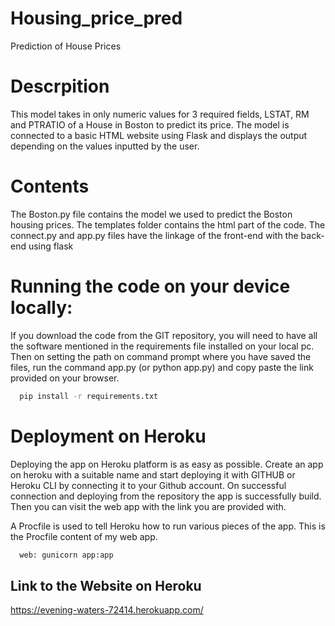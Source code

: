 # Housing_price_pred
Prediction of House Prices

# Descrpition
This model takes in only numeric values for 3 required fields, LSTAT, RM and PTRATIO of a House in Boston to predict its price. The model is connected to a basic HTML website using Flask and displays the output depending on the values inputted by the user.

# Contents
The Boston.py file contains the model we used to predict the Boston housing prices.
The templates folder contains the html part of the code.
The connect.py and app.py files have the linkage of the front-end with the back-end using flask

# Running the code on your device locally:
If you download the code from the GIT repository, you will need to have all the software mentioned in the requirements file installed on your local pc. Then on setting the path on command prompt where you have saved the files, run the command app.py (or python app.py) and copy paste the link provided on your browser.

```bash
  pip install -r requirements.txt
```

# Deployment on Heroku
Deploying the app on Heroku platform is as easy as possible. Create an app on heroku with a suitable name and start deploying it with GITHUB or Heroku CLI by connecting it to your Github account. On successful connection and deploying from the repository the app is successfully build. Then you can visit the web app with the link you are provided with.

A Procfile is used to tell Heroku how to run various pieces of the app.
This is the Procfile content of my web app. 
```bash
  web: gunicorn app:app
```


## Link to the Website on Heroku
https://evening-waters-72414.herokuapp.com/
